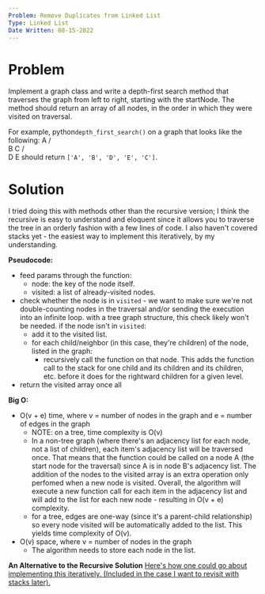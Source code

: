 ```yaml
---
Problem: Remove Duplicates from Linked List
Type: Linked List
Date Written: 08-15-2022
---
```


# Problem
Implement a graph class and write a depth-first search method that traverses the graph from left to right, starting with the startNode. The method should return an array of all nodes, in the order in which they were visited on traversal.

For example, python```depth_first_search()``` on a graph that looks like the following:
      A
    /   \
   B     C
  / \
  D E
should return ```['A', 'B', 'D', 'E', 'C']```.

# Solution
I tried doing this with methods other than the recursive version; I think the recursive is easy to understand and eloquent since it allows you to traverse the tree in an orderly fashion with a few lines of code. I also haven't covered stacks yet - the easiest way to implement this iteratively, by my understanding.

**Pseudocode:**
- feed params through the function:
  - node: the key of the node itself.
  - visited: a list of already-visited nodes.
- check whether the node is in ```visited``` - we want to make sure we're not double-counting nodes in the traversal and/or sending the execution into an infinite loop. with a tree graph structure, this check likely won't be needed. if the node isn't in ```visited```:
  - add it to the visited list.
  - for each child/neighbor (in this case, they're children) of the node, listed in the graph:
    - recursively call the function on that node. This adds the function call to the stack for one child and its children and its children, etc. before it does for the rightward children for a given level.
- return the visited array once all

**Big O:**
- O(v + e) time, where v = number of nodes in the graph and e = number of edges in the graph
  - NOTE: on a tree, time complexity is O(v)
  - In a non-tree graph (where there's an adjacency list for each node, not a list of children), each item's adjacency list will be traversed once. That means that the function could be called on a node A (the start node for the traversal) since A is in node B's adjacency list. The addition of the nodes to the visited array is an extra operation only perfomed when a new node is visited. Overall, the algorithm will execute a new function call for each item in the adjacency list and will add to the list for each new node - resulting in O(v + e) complexity.
  - for a tree, edges are one-way (since it's a parent-child relationship) so every node visited will be automatically added to the list. This yields time complexity of O(v).
- O(v) space, where v = number of nodes in the graph
  - The algorithm needs to store each node in the list.

**An Alternative to the Recursive Solution**
[Here's how one could go about implementing this iteratively. (Included in the case I want to revisit with stacks later).](https://www.techiedelight.com/depth-first-search/#:~:text=Iterative-,Implementation,-of%20DFS)